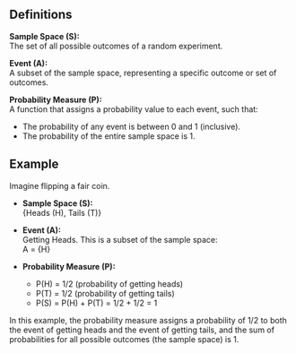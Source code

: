 ## Definitions

**Sample Space (S):**  
The set of all possible outcomes of a random experiment.

**Event (A):**  
A subset of the sample space, representing a specific outcome or set of outcomes.

**Probability Measure (P):**  
A function that assigns a probability value to each event, such that:
- The probability of any event is between 0 and 1 (inclusive).
- The probability of the entire sample space is 1.

## Example

Imagine flipping a fair coin.

- **Sample Space (S):**  
  {Heads (H), Tails (T)}

- **Event (A):**  
  Getting Heads. This is a subset of the sample space:  
  A = {H}

- **Probability Measure (P):**
  - P(H) = 1/2 (probability of getting heads)
  - P(T) = 1/2 (probability of getting tails)
  - P(S) = P(H) + P(T) = 1/2 + 1/2 = 1

In this example, the probability measure assigns a probability of 1/2 to both the event of getting heads and the event of getting tails, and the sum of probabilities for all possible outcomes (the sample space) is 1.
